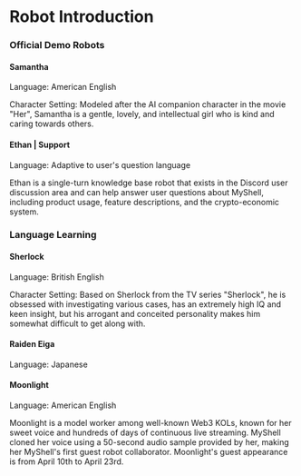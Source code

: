 # Robot Introduction

### Official Demo Robots

#### Samantha

Language: American English

Character Setting: Modeled after the AI companion character in the movie "Her", Samantha is a gentle, lovely, and intellectual girl who is kind and caring towards others.

#### Ethan | Support

Language: Adaptive to user's question language

Ethan is a single-turn knowledge base robot that exists in the Discord user discussion area and can help answer user questions about MyShell, including product usage, feature descriptions, and the crypto-economic system.

### Language Learning

#### Sherlock

Language: British English

Character Setting: Based on Sherlock from the TV series "Sherlock", he is obsessed with investigating various cases, has an extremely high IQ and keen insight, but his arrogant and conceited personality makes him somewhat difficult to get along with.

#### Raiden Eiga

Language: Japanese

#### Moonlight

Language: American English

Moonlight is a model worker among well-known Web3 KOLs, known for her sweet voice and hundreds of days of continuous live streaming. MyShell cloned her voice using a 50-second audio sample provided by her, making her MyShell's first guest robot collaborator. Moonlight's guest appearance is from April 10th to April 23rd.

####